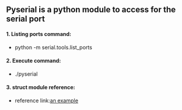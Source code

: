 ## Pyserial is a python module to access for the serial port
#### 1. Listing ports command:
* python -m serial.tools.list_ports
#### 2. Execute command:
* ./pyserial
#### 3. struct module reference:
* reference link:[an example](https://docs.python.org/2/library/struct.html)

